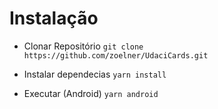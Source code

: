# Instalação

* Clonar Repositório
```git clone https://github.com/zoelner/UdaciCards.git```

* Instalar dependecias
```yarn install``` 

* Executar (Android)
```yarn android```